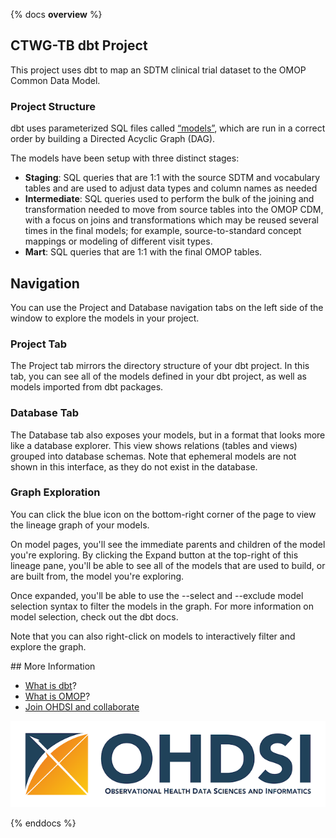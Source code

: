 {% docs __overview__ %}

## CTWG-TB dbt Project

This project uses dbt to map an SDTM clinical trial dataset to the OMOP Common Data Model.

### Project Structure

dbt uses parameterized SQL files called [“models”](https://docs.getdbt.com/docs/build/models), which are run in a correct order by building a Directed Acyclic Graph (DAG).

The models have been setup with three distinct stages:
 - **Staging**: SQL queries that are 1:1 with the source SDTM and vocabulary tables and are used to adjust data types and column names as needed
 - **Intermediate**: SQL queries used to perform the bulk of the joining and transformation needed to move from source tables into the OMOP CDM, with a focus on joins and transformations which may be reused several times in the final models; for example, source-to-standard concept mappings or modeling of different visit types.
 - **Mart**: SQL queries that are 1:1 with the final OMOP tables.

## Navigation
You can use the Project and Database navigation tabs on the left side of the window to explore the models in your project.

### Project Tab
The Project tab mirrors the directory structure of your dbt project. In this tab, you can see all of the models defined in your dbt project, as well as models imported from dbt packages.

### Database Tab
The Database tab also exposes your models, but in a format that looks more like a database explorer. This view shows relations (tables and views) grouped into database schemas. Note that ephemeral models are not shown in this interface, as they do not exist in the database.

### Graph Exploration
You can click the blue icon on the bottom-right corner of the page to view the lineage graph of your models.

On model pages, you'll see the immediate parents and children of the model you're exploring. By clicking the Expand button at the top-right of this lineage pane, you'll be able to see all of the models that are used to build, or are built from, the model you're exploring.

Once expanded, you'll be able to use the --select and --exclude model selection syntax to filter the models in the graph. For more information on model selection, check out the dbt docs.

Note that you can also right-click on models to interactively filter and explore the graph.

## More Information

 - [What is dbt](https://docs.getdbt.com/docs/introduction)?
 - [What is OMOP](https://www.ohdsi.org/data-standardization/)?
 - [Join OHDSI and collaborate](https://www.ohdsi.org/join-the-journey/)

![OMOP Logo](assets/OHDSI-logo-with-text-horizontal-colored-white-background.png)

{% enddocs %}
